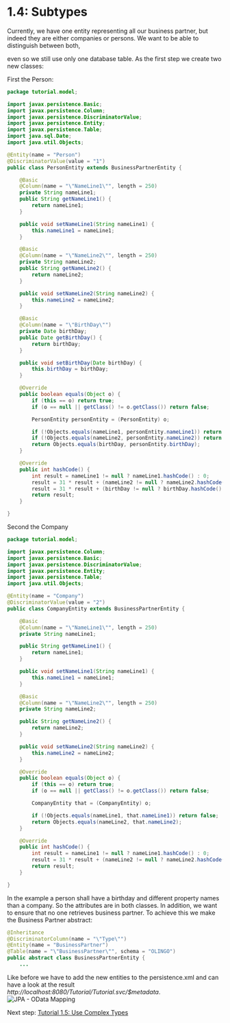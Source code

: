 # 1.4: Subtypes
Currently, we have one entity representing all our business partner, but indeed they are either companies or persons. We want to be able to distinguish between both,

even so we still use only one database table. As the first step we create two new classes:

First the Person:

```Java
package tutorial.model;

import javax.persistence.Basic;
import javax.persistence.Column;
import javax.persistence.DiscriminatorValue;
import javax.persistence.Entity;
import javax.persistence.Table;
import java.sql.Date;
import java.util.Objects;

@Entity(name = "Person")
@DiscriminatorValue(value = "1")
public class PersonEntity extends BusinessPartnerEntity {

    @Basic
    @Column(name = "\"NameLine1\"", length = 250)
    private String nameLine1;
    public String getNameLine1() {
        return nameLine1;
    }

    public void setNameLine1(String nameLine1) {
        this.nameLine1 = nameLine1;
    }

    @Basic
    @Column(name = "\"NameLine2\"", length = 250)
    private String nameLine2;
    public String getNameLine2() {
        return nameLine2;
    }

    public void setNameLine2(String nameLine2) {
        this.nameLine2 = nameLine2;
    }

    @Basic
    @Column(name = "\"BirthDay\"")
    private Date birthDay;
    public Date getBirthDay() {
        return birthDay;
    }

    public void setBirthDay(Date birthDay) {
        this.birthDay = birthDay;
    }

    @Override
    public boolean equals(Object o) {
        if (this == o) return true;
        if (o == null || getClass() != o.getClass()) return false;

        PersonEntity personEntity = (PersonEntity) o;

        if (!Objects.equals(nameLine1, personEntity.nameLine1)) return false;
        if (!Objects.equals(nameLine2, personEntity.nameLine2)) return false;
        return Objects.equals(birthDay, personEntity.birthDay);
    }

    @Override
    public int hashCode() {
        int result = nameLine1 != null ? nameLine1.hashCode() : 0;
        result = 31 * result + (nameLine2 != null ? nameLine2.hashCode() : 0);
        result = 31 * result + (birthDay != null ? birthDay.hashCode() : 0);
        return result;
    }

}
```

Second the Company
```Java
package tutorial.model;

import javax.persistence.Column;
import javax.persistence.Basic;
import javax.persistence.DiscriminatorValue;
import javax.persistence.Entity;
import javax.persistence.Table;
import java.util.Objects;

@Entity(name = "Company")
@DiscriminatorValue(value = "2")
public class CompanyEntity extends BusinessPartnerEntity {

    @Basic
    @Column(name = "\"NameLine1\"", length = 250)
    private String nameLine1;

    public String getNameLine1() {
        return nameLine1;
    }

    public void setNameLine1(String nameLine1) {
        this.nameLine1 = nameLine1;
    }

    @Basic
    @Column(name = "\"NameLine2\"", length = 250)
    private String nameLine2;

    public String getNameLine2() {
        return nameLine2;
    }

    public void setNameLine2(String nameLine2) {
        this.nameLine2 = nameLine2;
    }

    @Override
    public boolean equals(Object o) {
        if (this == o) return true;
        if (o == null || getClass() != o.getClass()) return false;

        CompanyEntity that = (CompanyEntity) o;

        if (!Objects.equals(nameLine1, that.nameLine1)) return false;
        return Objects.equals(nameLine2, that.nameLine2);
    }

    @Override
    public int hashCode() {
        int result = nameLine1 != null ? nameLine1.hashCode() : 0;
        result = 31 * result + (nameLine2 != null ? nameLine2.hashCode() : 0);
        return result;
    }

}
```
In the example a person shall have a birthday and different property names than a company. So the attributes are in both classes.
In addition, we want to ensure that no one retrieves business partner. To achieve this we make the Business Partner abstract:

```Java
@Inheritance
@DiscriminatorColumn(name = "\"Type\"")
@Entity(name = "BusinessPartner")
@Table(name = "\"BusinessPartner\"", schema = "OLINGO")
public abstract class BusinessPartnerEntity {
	...
```
Like before we have to add the new entities to the persistence.xml and can have a look at the result _http://localhost:8080/Tutorial/Tutorial.svc/$metadata_.
![JPA - OData Mapping](Metadata/Mapping5.png)

Next step: [Tutorial 1.5: Use Complex Types](1-5-UsingComplexTypes.md)